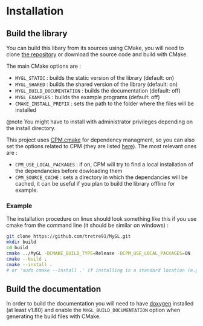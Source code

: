 # Installation

## Build the library

You can build this libary from its sources using CMake, you will need to clone
[the repository](https://github.com/tretre91/MyGL) or download the source code
and build with CMake.

The main CMake options are :
- `MYGL_STATIC` : builds the static version of the library (default: on)
- `MYGL_SHARED` : builds the shared version of the library (default: on)
- `MYGL_BUILD_DOCUMENTATION` : builds the documentation (default: off)
- `MYGL_EXAMPLES` : builds the example programs (default: off)
- `CMAKE_INSTALL_PREFIX` : sets the path to the folder where the files will be installed

@note
You might have to install with administrator privileges depending on the install directory.

This project uses [CPM.cmake](https://github.com/cpm-cmake/CPM.cmake) for 
dependency managment, so you can also set the options related to CPM (they are
listed [here](https://github.com/cpm-cmake/CPM.cmake#options)). The most relevant
ones are :
- `CPM_USE_LOCAL_PACKAGES` : if on, CPM will try to find a local installation
  of the dependancies before dowloading them
- `CPM_SOURCE_CACHE` : sets a directory in which the dependancies will be cached,
  it can be useful if you plan to build the library offline for example.

### Example

The installation procedure on linux should look something like this if you use
cmake from the command line (it should be similar on windows) :

```bash
git clone https://github.com/tretre91/MyGL.git
mkdir build
cd build
cmake ../MyGL -DCMAKE_BUILD_TYPE=Release -DCPM_USE_LOCAL_PACKAGES=ON
cmake --build .
cmake --install .
# or 'sudo cmake --install .' if installing in a standard location (e.g. /usr/local)
```

## Build the documentation

In order to build the documentation you will need to have [doxygen](https://www.doxygen.nl/download.html)
installed (at least v1.80) and enable the `MYGL_BUILD_DOCUMENTATION` option when
generating the build files with CMake.